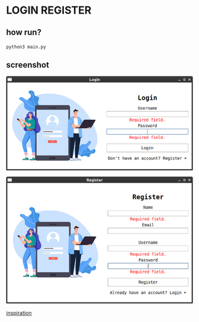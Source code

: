 # LOGIN REGISTER

## how run?
`python3 main.py`

## screenshot
![login sample](assets/login_sample.png)

![register sample](assets/register_sample.png)

<a href="https://www.youtube.com/watch?v=X9reTI_Mckk" target="_blank">inspiration</a>
